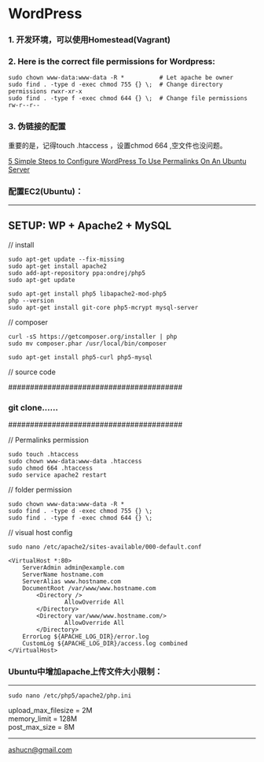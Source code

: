 # WordPress

### 1. 开发环境，可以使用Homestead(Vagrant)

### 2. Here is the correct file permissions for Wordpress:  
````
sudo chown www-data:www-data -R *          # Let apache be owner
sudo find . -type d -exec chmod 755 {} \;  # Change directory permissions rwxr-xr-x
sudo find . -type f -exec chmod 644 {} \;  # Change file permissions rw-r--r--
````
  
### 3. 伪链接的配置    
重要的是，记得touch .htaccess ，设置chmod 664 ,空文件也没问题。   

[5 Simple Steps to Configure WordPress To Use Permalinks On An Ubuntu Server](http://mixeduperic.com/ubuntu/5-simple-steps-to-configure-wordpress-to-use-permalinks-on-an-ubuntu-server.html)


### 配置EC2(Ubuntu)：
-----------------------------------
SETUP: WP + Apache2 + MySQL
-----------------------------------

 // install 
 ````  
sudo apt-get update --fix-missing
sudo apt-get install apache2
sudo add-apt-repository ppa:ondrej/php5
sudo apt-get update

sudo apt-get install php5 libapache2-mod-php5
php --version
sudo apt-get install git-core php5-mcrypt mysql-server
````  
// composer  
````  
curl -sS https://getcomposer.org/installer | php
sudo mv composer.phar /usr/local/bin/composer

sudo apt-get install php5-curl php5-mysql
````  
// source code

########################################
### git clone......
########################################

// Permalinks permission  
````  
sudo touch .htaccess
sudo chown www-data:www-data .htaccess 
sudo chmod 664 .htaccess 
sudo service apache2 restart
````  
// folder permission  
````  
sudo chown www-data:www-data -R *
sudo find . -type d -exec chmod 755 {} \;
sudo find . -type f -exec chmod 644 {} \;
````  
// visual host config  
````
sudo nano /etc/apache2/sites-available/000-default.conf
````    
  
````  
<VirtualHost *:80>
    ServerAdmin admin@example.com
    ServerName hostname.com
    ServerAlias www.hostname.com
    DocumentRoot /var/www/www.hostname.com
        <Directory />
                AllowOverride All
        </Directory>
        <Directory var/www/www.hostname.com/>
                AllowOverride All
        </Directory>
    ErrorLog ${APACHE_LOG_DIR}/error.log
    CustomLog ${APACHE_LOG_DIR}/access.log combined
</VirtualHost>
````   
  

### Ubuntu中增加apache上传文件大小限制：
-----------------------------------   

````
sudo nano /etc/php5/apache2/php.ini  
````    

upload_max_filesize = 2M   
memory_limit = 128M   
post_max_size = 8M    

---- 
ashucn@gmail.com  




